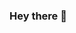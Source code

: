 ### Hey there 👋


<!--- 
<img align="center" src="https://github-readme-streak-stats.herokuapp.com?user=4rgon4ut&theme=radical&hide_border=true&date_format=M%20j%5B%2C%20Y%5D" alt="My github stats" />

<img align="center" src="https://github-readme-stats.vercel.app/api?username=4rgon4ut&show_icons=true&include_all_commits=true&theme=radical&hide_border=true" alt="My github stats" /> 

<img align="center" src="https://github-readme-stats.vercel.app/api/top-langs/?username=4rgon4ut&layout=compact&theme=radical&hide_border=true" />
---!>
